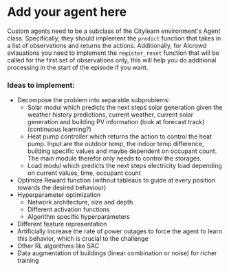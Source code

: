 # Add your agent here

Custom agents need to be a subclass of the Citylearn environment's Agent class. Specifically, they should implement the `predict` function that takes in a list of observations and returns the actions. Additionally, for AIcrowd evlauations you need to implement the `register_reset` function that will be called for the first set of observations only, this will help you do additional processing in the start of the episode if you want.

### Ideas to implement:
- Decompose the problem into separable subproblems:
  - Solar modul which predicts the next steps solar generation given the weather history predictions, current weather, current solar generation and building PV information (look at forecast track) (continuous learning?)
  - Heat pump controller which returns the action to control the heat pump. Input are the outdoor temp, the indoor temp difference, building specific values and maybe dependent on occupant count. The main module therefor only needs to control the storages.
  - Load modul which predicts the next steps electricity load depending on current values, time, occupant count
- Optimize Reward function (without tableaus to guide at every position towards the desired behaviour)
- Hyperparameter optimization
  - Network architecture, size and depth
  - Different activation functions
  - Algorithm specific hyperparameters
- Different feature representation
- Artificially increase the rate of power outages to force the agent to learn this behavior, which is crucial to the challenge
- Other RL algorithms like SAC
- Data augmentation of buildings (linear combination or noise) for richer training
